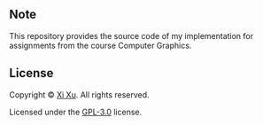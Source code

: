 ## Note

This repository provides the source code of my implementation for assignments from the course Computer Graphics.

## License

Copyright &copy; [Xi Xu](https://xi-xu.me). All rights reserved.

Licensed under the [GPL-3.0](https://github.com/xixu-me/Computer-Graphics/blob/main/LICENSE) license.
